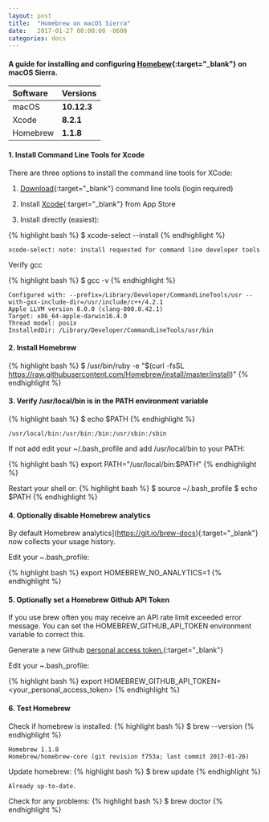 ```yaml
---
layout: post
title:  "Homebrew on macOS Sierra"
date:   2017-01-27 00:00:00 -0600
categories: docs
---
```

#### A guide for installing and configuring [Homebew](http://brew.sh){:target="_blank"} on macOS Sierra.

| Software         | Versions                       |
| :--------------- | :----------------------------- |
| macOS            | **10.12.3**                    |
| Xcode            | **8.2.1**                      |
| Homebrew         | **1.1.8**                      |

#### 1. Install Command Line Tools for Xcode

There are three options to install the command line tools for XCode:

  1. [Download](http://developer.apple.com/downloads){:target="_blank"} command line tools (login required)

  2. Install [Xcode](https://itunes.apple.com/us/app/xcode/id497799835){:target="_blank"} from App Store

  3. Install directly (easiest):

{% highlight bash %}
$ xcode-select --install
{% endhighlight %}

```
xcode-select: note: install requested for command line developer tools
```

Verify gcc

{% highlight bash %}
$ gcc -v
{% endhighlight %}

```
Configured with: --prefix=/Library/Developer/CommandLineTools/usr --with-gxx-include-dir=/usr/include/c++/4.2.1
Apple LLVM version 8.0.0 (clang-800.0.42.1)
Target: x86_64-apple-darwin16.4.0
Thread model: posix
InstalledDir: /Library/Developer/CommandLineTools/usr/bin
```

#### 2. Install Homebrew

{% highlight bash %}
$ /usr/bin/ruby -e "$(curl -fsSL https://raw.githubusercontent.com/Homebrew/install/master/install)"
{% endhighlight %}

#### 3. Verify /usr/local/bin is in the PATH environment variable

{% highlight bash %}
$ echo $PATH
{% endhighlight %}

````
/usr/local/bin:/usr/bin:/bin:/usr/sbin:/sbin
````

If not add edit your ~/.bash_profile and add /usr/local/bin to your PATH:

{% highlight bash %}
export PATH="/usr/local/bin:$PATH"
{% endhighlight %}

Restart your shell or:
{% highlight bash %}
$ source ~/.bash_profile
$ echo $PATH
{% endhighlight %}

#### 4. Optionally disable Homebrew analytics

By default Homebrew analytics](https://git.io/brew-docs){:target="_blank"} now collects your usage history.

Edit your ~.bash_profile:

{% highlight bash %}
export HOMEBREW_NO_ANALYTICS=1
{% endhighlight %}

#### 5. Optionally set a Homebrew Github API Token

If you use brew often you may receive an API rate limit exceeded error message. You can set the HOMEBREW_GITHUB_API_TOKEN environment variable to correct this.

Generate a new Github [personal access token.](https://github.com/settings/tokens){:target="_blank"}

Edit your ~.bash_profile:

{% highlight bash %}
export HOMEBREW_GITHUB_API_TOKEN=<your_personal_access_token>
{% endhighlight %}

#### 6. Test Homebrew

Check if homebrew is installed:
{% highlight bash %}
$ brew --version
{% endhighlight %}
```
Homebrew 1.1.8
Homebrew/homebrew-core (git revision f753a; last commit 2017-01-26)
```

Update homebrew:
{% highlight bash %}
$ brew update
{% endhighlight %}
```
Already up-to-date.
```

Check for any problems:
{% highlight bash %}
$ brew doctor
{% endhighlight %}
